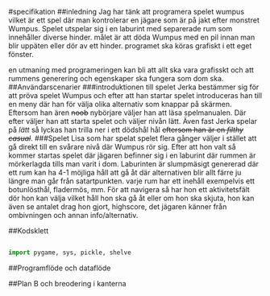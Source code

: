 #specifikation
##inledning
Jag har tänk att programera spelet wumpus vilket är ett spel där man kontrolerar en jägare som är på jakt efter monstret Wumpus. Spelet utspelar sig i en laburint med separerade rum som innehåller diverse hinder. målet är att döda Wumpus med en pil innan man blir uppäten eller dör av ett hinder. programet ska köras grafiskt i ett eget fönster.

en utmaning med programeringen kan bli att allt ska vara grafisskt och att rummens generering och egenskaper ska fungera som dom ska.
##Användarscenarier
###introduktionen till spelet
Jerka bestämmer sig för att pröva spelet Wumpus och efter att han startar spelet introduceras han till en meny där han för välja olika alternativ som knappar på skärmen. Eftersom han ären ~~noob~~ nybörjare väljer han att läsa spelmanualen. Där efter väljer han att starta spelet och väljer nivån lätt. Även fast Jerka spelar på *lätt* så lyckas han trilla ner i ett dödshål hål ~~eftersom han är en *filthy casual*~~. 
###Spelet
Lisa som har spelat spelet flera gånger väljer i stället att gå direkt till en svårare nivå där Wumpus rör sig. Efter att hon valt så kommer startas spelet där jägaren befinner sig i en laburint där rummen är mörkerlagda tills man varit i dom. Laburinten är slumpmäsigt genererad där ett rum kan ha 4-1 möjliga håll att gå åt där alternativen blir allt färre ju längre man går från satartpunkten. varje rum har ett inehåll exempelvis ett botunlösthål, fladermös, mm. För att navigera så har hon ett aktivitetsfält dör hon kan välja vilket håll hon ska gå åt eller om hon ska skjuta, hon kan även se antalet drag hon gjort, highscore, det jägaren känner från ombivningen och annan info/alternativ.

##Kodsklett
```python

import pygame, sys, pickle, shelve


```
##Programflöde och dataflöde


##Plan B och breodering i kanterna

